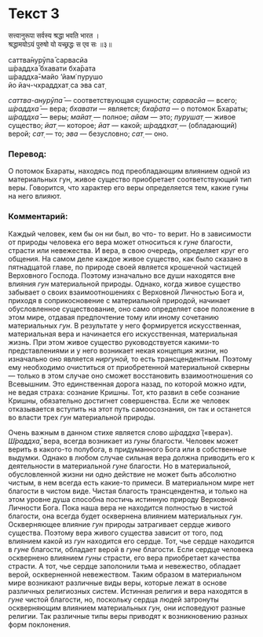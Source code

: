 # Текст 3

सत्त्वानुरूपा सर्वस्य श्रद्धा भवति भारत ।  
श्रद्धामयोऽयं पुरुषो यो यच्छ्रद्धः स एव सः ॥३॥

саттва̄нурӯпа̄ сарвасйа  
ш́раддха̄ бхавати бха̄рата  
ш́раддха̄-майо ’йам̇ пурушо  
йо йач-чхраддхат̣ са эва сат̣

_саттва-анурӯпа̄_ — соответствующая сущности; _сарвасйа_ — всего; _ш́раддха̄_ — вера; _бхавати_ — является; _бха̄рата_ — о потомок Бхараты; _ш́раддха̄_ — веры; _майат̣_ — полное; _айам_ — это; _пурушат̣_ — живое существо; _йат̣_ — которое; _йат_ — какой; _ш́раддхат̣_ — (обладающий) верой; _сат̣_ — то; _эва_ — безусловно; _сат̣_ — оно.

### Перевод:

О потомок Бхараты, находясь под преобладающим влиянием одной из материальных гун, живое существо приобретает соответствующий тип веры. Говорится, что характер его веры определяется тем, какие гуны на него влияют.

### Комментарий:

Каждый человек, кем бы он ни был, во что- то верит. Но в зависимости от природы человека его вера может относиться к _гуне_ благости, страсти или невежества. И вера, в свою очередь, определяет круг его общения. На самом деле каждое живое существо, как было сказано в пятнадцатой главе, по природе своей является крошечной частицей Верховного Господа. Поэтому изначально все души находятся вне влияния _гун_ материальной природы. Однако, когда живое существо забывает о своих взаимоотношениях с Верховной Личностью Бога и, приходя в соприкосновение с материальной природой, начинает обусловленное существование, оно само определяет свое положение в этом мире, отдавая предпочтение тому или иному сочетанию материальных _гун_. В результате у него формируется искусственная, материальная вера и начинается его искусственная, материальная жизнь. При этом живое существо руководствуется какими-то представлениями и у него возникает некая концепция жизни, но изначально оно является _ниргуной,_ то есть трансцендентным. Поэтому ему необходимо очиститься от приобретенной материальной скверны — только в этом случае оно сможет восстановить взаимоотношения со Всевышним. Это единственная дорога назад, по которой можно идти, не ведая страха: сознание Кришны. Тот, кто развил в себе сознание Кришны, обязательно достигнет совершенства. Если же человек отказывается вступить на этот путь самоосознания, он так и останется во власти трех _гун_ материальной природы.

Очень важным в данном стихе является слово _ш́раддха̄_ («вера»). _Ш́раддха̄,_ вера, всегда возникает из _гуны_ благости. Человек может верить в какого-то полубога, в придуманного Бога или в собственные выдумки. Однако в любом случае сильная вера должна приводить его к деятельности в материальной _гуне_ благости. Но в материальной, обусловленной жизни ни одно действие не может быть абсолютно чистым, в нем всегда есть какие-то примеси. В материальном мире нет благости в чистом виде. Чистая благость трансцендентна, и только на этом уровне душа способна постичь истинную природу Верховной Личности Бога. Пока наша вера не находится полностью в чистой благости, она всегда будет осквернена влиянием материальных _гун_. Оскверняющее влияние _гун_ природы затрагивает сердце живого существа. Поэтому вера живого существа зависит от того, под влиянием какой из _гун_ находится его сердце. Тот, чье сердце находится в _гуне_ благости, обладает верой в _гуне_ благости. Если сердце человека осквернено влиянием _гуны_ страсти, его вера приобретает качества страсти. А тот, чье сердце заполонили тьма и невежество, обладает верой, оскверненной невежеством. Таким образом в материальном мире возникают различные виды веры, которые лежат в основе различных религиозных систем. Истинная религия и вера находятся в _гуне_ чистой благости, но, поскольку сердца людей затронуты оскверняющим влиянием материальных _гун,_ они исповедуют разные религии. Так различные типы веры приводят к возникновению разных форм поклонения.